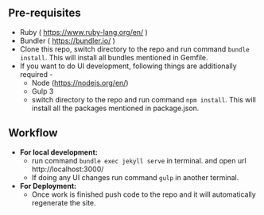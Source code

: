 ## Pre-requisites
- Ruby ( https://www.ruby-lang.org/en/ )
- Bundler ( https://bundler.io/ )
- Clone this repo, switch directory to the repo and run command `bundle install`. This will install all bundles mentioned in Gemfile.
- If you want to do UI development, following things are additionally required -
  - Node (https://nodejs.org/en/)
  - Gulp 3
  - switch directory to the repo and run command `npm install`. This will install all the packages mentioned in package.json.

## Workflow
- **For local development:**
  - run command `bundle exec jekyll serve` in terminal. and open url http://localhost:3000/
  - If doing any UI changes run command `gulp` in another terminal.
- **For Deployment:**
  - Once work is finished push code to the repo and it will automatically regenerate the site.